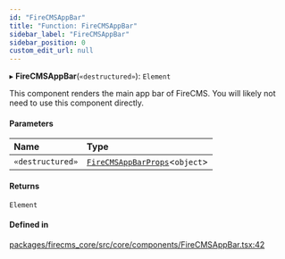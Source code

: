 ```yaml
---
id: "FireCMSAppBar"
title: "Function: FireCMSAppBar"
sidebar_label: "FireCMSAppBar"
sidebar_position: 0
custom_edit_url: null
---
```


▸ **FireCMSAppBar**(`«destructured»`): `Element`

This component renders the main app bar of FireCMS.
You will likely not need to use this component directly.

#### Parameters

| Name | Type |
| :------ | :------ |
| `«destructured»` | [`FireCMSAppBarProps`](../types/FireCMSAppBarProps.md)\<`object`\> |

#### Returns

`Element`

#### Defined in

[packages/firecms_core/src/core/components/FireCMSAppBar.tsx:42](https://github.com/FireCMSco/firecms/blob/d45f3739/packages/firecms_core/src/core/components/FireCMSAppBar.tsx#L42)

